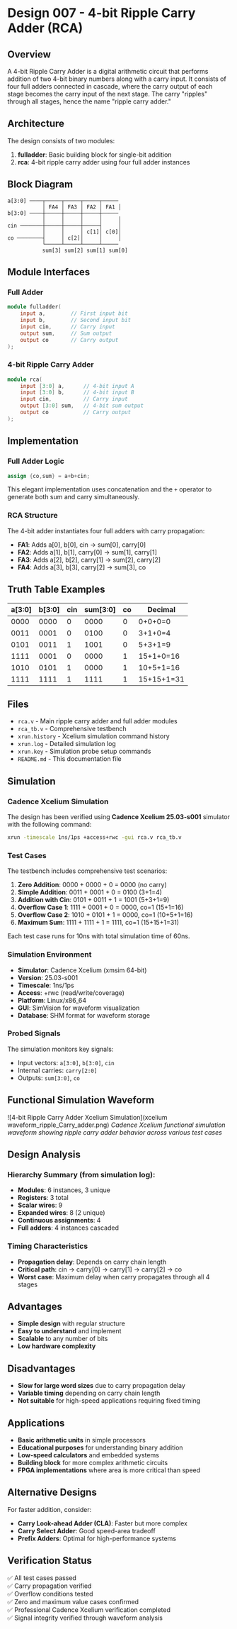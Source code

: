 # Design 007 - 4-bit Ripple Carry Adder (RCA)

## Overview
A 4-bit Ripple Carry Adder is a digital arithmetic circuit that performs addition of two 4-bit binary numbers along with a carry input. It consists of four full adders connected in cascade, where the carry output of each stage becomes the carry input of the next stage. The carry "ripples" through all stages, hence the name "ripple carry adder."

## Architecture
The design consists of two modules:
1. **fulladder**: Basic building block for single-bit addition
2. **rca**: 4-bit ripple carry adder using four full adder instances

## Block Diagram
```
a[3:0] ────┬─────┬─────┬─────┬─────
           │ FA4 │ FA3 │ FA2 │ FA1 │
b[3:0] ────┼─────┼─────┼─────┼─────
           │     │     │     │     │
cin ───────┼─────┼─────┼─────┤     │
           │     │     │ c[1]│ c[0]│
co ────────┤     │ c[2]│     │     │
           └─────┴─────┴─────┴─────
           sum[3] sum[2] sum[1] sum[0]
```

## Module Interfaces

### Full Adder
```verilog
module fulladder(
    input a,        // First input bit
    input b,        // Second input bit  
    input cin,      // Carry input
    output sum,     // Sum output
    output co       // Carry output
);
```

### 4-bit Ripple Carry Adder
```verilog
module rca(
    input [3:0] a,      // 4-bit input A
    input [3:0] b,      // 4-bit input B
    input cin,          // Carry input
    output [3:0] sum,   // 4-bit sum output
    output co           // Carry output
);
```

## Implementation

### Full Adder Logic
```verilog
assign {co,sum} = a+b+cin;
```
This elegant implementation uses concatenation and the `+` operator to generate both sum and carry simultaneously.

### RCA Structure
The 4-bit adder instantiates four full adders with carry propagation:
- **FA1**: Adds a[0], b[0], cin → sum[0], carry[0]
- **FA2**: Adds a[1], b[1], carry[0] → sum[1], carry[1]  
- **FA3**: Adds a[2], b[2], carry[1] → sum[2], carry[2]
- **FA4**: Adds a[3], b[3], carry[2] → sum[3], co

## Truth Table Examples
| a[3:0] | b[3:0] | cin | sum[3:0] | co | Decimal |
|--------|--------|-----|----------|----| --------|
| 0000   | 0000   | 0   | 0000     | 0  | 0+0+0=0 |
| 0011   | 0001   | 0   | 0100     | 0  | 3+1+0=4 |
| 0101   | 0011   | 1   | 1001     | 0  | 5+3+1=9 |
| 1111   | 0001   | 0   | 0000     | 1  | 15+1+0=16|
| 1010   | 0101   | 1   | 0000     | 1  | 10+5+1=16|
| 1111   | 1111   | 1   | 1111     | 1  | 15+15+1=31|

## Files
- `rca.v` - Main ripple carry adder and full adder modules
- `rca_tb.v` - Comprehensive testbench
- `xrun.history` - Xcelium simulation command history
- `xrun.log` - Detailed simulation log
- `xrun.key` - Simulation probe setup commands
- `README.md` - This documentation file

## Simulation

### Cadence Xcelium Simulation
The design has been verified using **Cadence Xcelium 25.03-s001** simulator with the following command:
```bash
xrun -timescale 1ns/1ps +access+rwc -gui rca.v rca_tb.v
```

### Test Cases
The testbench includes comprehensive test scenarios:
1. **Zero Addition**: 0000 + 0000 + 0 = 0000 (no carry)
2. **Simple Addition**: 0011 + 0001 + 0 = 0100 (3+1=4)
3. **Addition with Cin**: 0101 + 0011 + 1 = 1001 (5+3+1=9)
4. **Overflow Case 1**: 1111 + 0001 + 0 = 0000, co=1 (15+1=16)
5. **Overflow Case 2**: 1010 + 0101 + 1 = 0000, co=1 (10+5+1=16)
6. **Maximum Sum**: 1111 + 1111 + 1 = 1111, co=1 (15+15+1=31)

Each test case runs for 10ns with total simulation time of 60ns.

### Simulation Environment
- **Simulator**: Cadence Xcelium (xmsim 64-bit)
- **Version**: 25.03-s001
- **Timescale**: 1ns/1ps
- **Access**: +rwc (read/write/coverage)
- **Platform**: Linux/x86_64
- **GUI**: SimVision for waveform visualization
- **Database**: SHM format for waveform storage

### Probed Signals
The simulation monitors key signals:
- Input vectors: `a[3:0]`, `b[3:0]`, `cin`
- Internal carries: `carry[2:0]`
- Outputs: `sum[3:0]`, `co`

## Functional Simulation Waveform
![4-bit Ripple Carry Adder Xcelium Simulation](xcelium waveform_ripple_Carry_adder.png)
*Cadence Xcelium functional simulation waveform showing ripple carry adder behavior across various test cases*

## Design Analysis

### Hierarchy Summary (from simulation log):
- **Modules**: 6 instances, 3 unique
- **Registers**: 3 total
- **Scalar wires**: 9
- **Expanded wires**: 8 (2 unique)
- **Continuous assignments**: 4
- **Full adders**: 4 instances cascaded

### Timing Characteristics
- **Propagation delay**: Depends on carry chain length
- **Critical path**: cin → carry[0] → carry[1] → carry[2] → co
- **Worst case**: Maximum delay when carry propagates through all 4 stages

## Advantages
- **Simple design** with regular structure
- **Easy to understand** and implement
- **Scalable** to any number of bits
- **Low hardware complexity**

## Disadvantages
- **Slow for large word sizes** due to carry propagation delay
- **Variable timing** depending on carry chain length
- **Not suitable** for high-speed applications requiring fixed timing

## Applications
- **Basic arithmetic units** in simple processors
- **Educational purposes** for understanding binary addition
- **Low-speed calculators** and embedded systems
- **Building block** for more complex arithmetic circuits
- **FPGA implementations** where area is more critical than speed

## Alternative Designs
For faster addition, consider:
- **Carry Look-ahead Adder (CLA)**: Faster but more complex
- **Carry Select Adder**: Good speed-area tradeoff
- **Prefix Adders**: Optimal for high-performance systems

## Verification Status
✅ All test cases passed  
✅ Carry propagation verified  
✅ Overflow conditions tested  
✅ Zero and maximum value cases confirmed  
✅ Professional Cadence Xcelium verification completed  
✅ Signal integrity verified through waveform analysis
